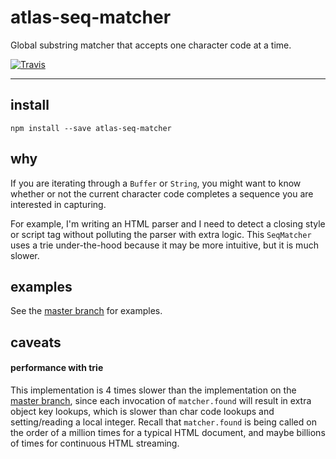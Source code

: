 # atlas-seq-matcher

Global substring matcher that accepts one character code at a time.

[![Travis](https://img.shields.io/travis/atlassubbed/atlas-seq-matcher.svg)](https://travis-ci.org/atlassubbed/atlas-seq-matcher)

---

## install

```
npm install --save atlas-seq-matcher
```

## why

If you are iterating through a `Buffer` or `String`, you might want to know whether or not the current character code completes a sequence you are interested in capturing.

For example, I'm writing an HTML parser and I need to detect a closing style or script tag without polluting the parser with extra logic. This `SeqMatcher` uses a trie under-the-hood because it may be more intuitive, but it is much slower.

## examples

See the [master branch](https://github.com/atlassubbed/atlas-seq-matcher#readme) for examples.

## caveats

#### performance with trie

This implementation is 4 times slower than the implementation on the [master branch](https://github.com/atlassubbed/atlas-seq-matcher#readme), since each invocation of `matcher.found` will result in extra object key lookups, which is slower than char code lookups and setting/reading a local integer. Recall that `matcher.found` is being called on the order of a million times for a typical HTML document, and maybe billions of times for continuous HTML streaming.
